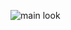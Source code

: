 ![main look](https://user-images.githubusercontent.com/76177578/115151704-ba78dc00-a076-11eb-9267-6ff720db166c.png)

